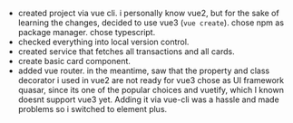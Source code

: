 * created project via vue cli. i personally know vue2, but for the sake of learning the changes, decided to use vue3
(`vue create`). chose npm as package manager. chose typescript.
* checked everything into local version control.
* created service that fetches all transactions and all cards.
* create basic card component.
* added vue router. in the meantime, saw that the property and class decorator i used in vue2 are not ready for vue3
 chose as UI framework  quasar, since its one of the popular choices and vuetify, which I known doesnt support vue3 yet. 
 Adding it via vue-cli was a hassle and made problems so i switched to element plus.
 
